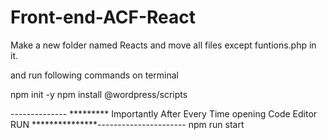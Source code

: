 # Front-end-ACF-React

Make a new folder named Reacts and move all files except funtions.php in it.

and run following commands on terminal 

npm init -y
npm install @wordpress/scripts

-------------- *********    Importantly After Every Time opening Code Editor RUN      ***************---------------------- 
npm run start
